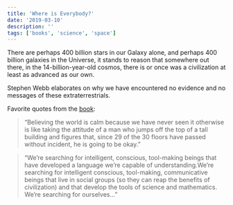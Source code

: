 ```yaml
---
title: 'Where is Everybody?'
date: '2019-03-10'
description: ''
tags: ['books', 'science', 'space']
---
```


There are perhaps 400 billion stars in our Galaxy alone, and perhaps 400 billion galaxies in the Universe, it stands to reason that somewhere out there, in the 14-billion-year-old cosmos, there is or once was a civilization at least as advanced as our own.

Stephen Webb elaborates on why we have encountered no evidence and no messages of these extraterrestrials.

Favorite quotes from the [book](https://amzn.eu/fUFxoa8):

> “Believing the world is calm because we have never seen it otherwise is like taking the attitude of a man who jumps off the top of a tall building and figures that, since 29 of the 30 floors have passed without incident, he is going to be okay.”

> “We’re searching for intelligent, conscious, tool-making beings that have developed a language we’re capable of understanding.We’re searching for intelligent conscious, tool-making, communicative beings that live in social groups (so they can reap the benefits of civilization) and that develop the tools of science and mathematics. We’re searching for ourselves...”

